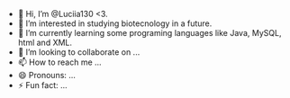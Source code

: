 - 👋 Hi, I’m @Luciia130 <3.
- 👀 I’m interested in studying biotecnology in a future.
- 🌱 I’m currently learning some programing languages like Java, MySQL, html and XML.
- 💞️ I’m looking to collaborate on ...
- 📫 How to reach me ...
- 😄 Pronouns: ...
- ⚡ Fun fact: ...

<!---
Luciia130/Luciia130 is a ✨ special ✨ repository because its `README.md` (this file) appears on your GitHub profile.
You can click the Preview link to take a look at your changes.
--->
